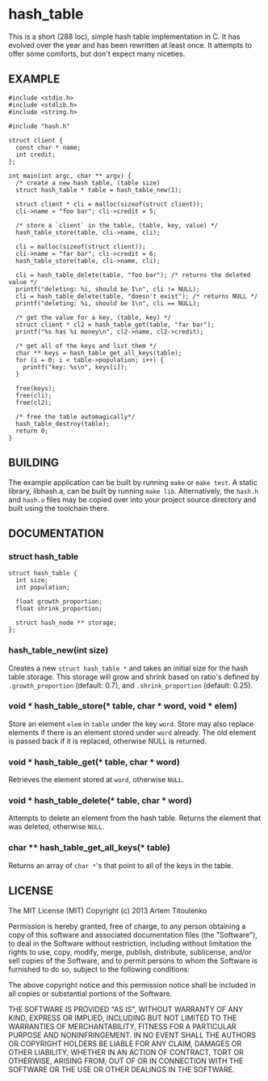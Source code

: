 # hash_table

This is a short (288 loc), simple hash table implementation in C. It has evolved over the year and has been rewritten at least once. It attempts to offer some comforts, but don't expect many niceties.

## EXAMPLE

    #include <stdio.h>
    #include <stdlib.h>
    #include <string.h>
    
    #include "hash.h"
    
    struct client {
      const char * name;
      int credit;
    };

    int main(int argc, char ** argv) {
      /* create a new hash table, (table size)
      struct hash_table * table = hash_table_new(1);
    
      struct client * cli = malloc(sizeof(struct client));
      cli->name = "foo bar"; cli->credit = 5;
      
      /* store a `client` in the table, (table, key, value) */
      hash_table_store(table, cli->name, cli);
    
      cli = malloc(sizeof(struct client));
      cli->name = "far bar"; cli->credit = 6;
      hash_table_store(table, cli->name, cli);
      
      cli = hash_table_delete(table, "foo bar"); /* returns the deleted value */
      printf("deleting: %i, should be 1\n", cli != NULL);
      cli = hash_table_delete(table, "doesn't exist"); /* returns NULL */
      printf("deleting: %i, should be 1\n", cli == NULL);
    
      /* get the value for a key, (table, key) */
      struct client * cl2 = hash_table_get(table, "far bar");
      printf("%s has %i money\n", cl2->name, cl2->credit);
      
      /* get all of the keys and list them */
      char ** keys = hash_table_get_all_keys(table);
      for (i = 0; i < table->population; i++) {
        printf("key: %s\n", keys[i]);
      }
      
      free(keys);
      free(cli);
      free(cl2);
    
      /* free the table automagically*/
      hash_table_destroy(table);
      return 0;
    }
    
## BUILDING

The example application can be built by running `make` or `make test`. A static library, libhash.a, can be built by running `make lib`. Alternatively, the `hash.h` and `hash.o` files may be copied over into your project source directory and built using the toolchain there.

## DOCUMENTATION

### struct hash_table

    struct hash_table {
      int size;
      int population;
    
      float growth_proportion;
      float shrink_proportion;
    
      struct hash_node ** storage;
    };

### hash_table_new(int size)

Creates a new `struct hash_table *` and takes an initial size for the hash table storage. This storage will grow and shrink based on ratio's defined by `.growth_proportion` (default: 0.7), and `.shrink_proportion` (default: 0.25).

### void \* hash_table_store(\* table, char \* word, void \* elem)

Store an element `elem` in `table` under the key `word`. Store may also replace elements if there is an element stored under `word` already. The old element is passed back if it is replaced, otherwise NULL is returned.

### void \* hash_table_get(\* table, char \* word)

Retrieves the element stored at `word`, otherwise `NULL`.

### void \* hash_table_delete(\* table, char \* word)

Attempts to delete an element from the hash table. Returns the element that was deleted, otherwise `NULL`.

### char \*\* hash_table_get_all_keys(\* table)

Returns an array of `char *`'s that point to all of the keys in the table.  

## LICENSE

The MIT License (MIT)
Copyright (c) 2013 Artem Titoulenko

Permission is hereby granted, free of charge, to any person obtaining a copy of this software and associated documentation files (the "Software"), to deal in the Software without restriction, including without limitation the rights to use, copy, modify, merge, publish, distribute, sublicense, and/or sell copies of the Software, and to permit persons to whom the Software is furnished to do so, subject to the following conditions:

The above copyright notice and this permission notice shall be included in all copies or substantial portions of the Software.

THE SOFTWARE IS PROVIDED "AS IS", WITHOUT WARRANTY OF ANY KIND, EXPRESS OR IMPLIED, INCLUDING BUT NOT LIMITED TO THE WARRANTIES OF MERCHANTABILITY, FITNESS FOR A PARTICULAR PURPOSE AND NONINFRINGEMENT. IN NO EVENT SHALL THE AUTHORS OR COPYRIGHT HOLDERS BE LIABLE FOR ANY CLAIM, DAMAGES OR OTHER LIABILITY, WHETHER IN AN ACTION OF CONTRACT, TORT OR OTHERWISE, ARISING FROM, OUT OF OR IN CONNECTION WITH THE SOFTWARE OR THE USE OR OTHER DEALINGS IN THE SOFTWARE.

